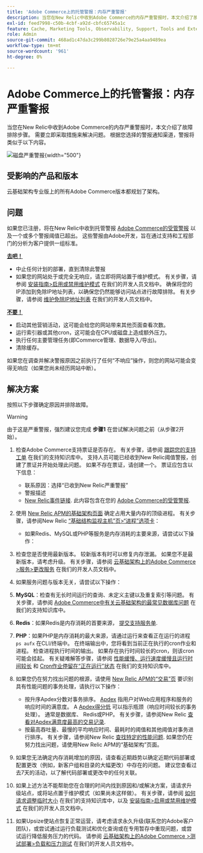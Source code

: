 ```yaml
---
title: 'Adobe Commerce上的托管警报：内存严重警报'
description: 当您在New Relic中收到Adobe Commerce的内存严重警报时，本文介绍了故障排除步骤。 需要立即采取措施来解决问题。 根据您选择的警报通知渠道，警报将类似于以下内容。
exl-id: feed7998-c50b-4cbf-a92d-cbfc65745a1c
feature: Cache, Marketing Tools, Observability, Support, Tools and External Services
role: Admin
source-git-commit: 468ad1c47da3c299b8028726e79e25a4aa9489ea
workflow-type: tm+mt
source-wordcount: '961'
ht-degree: 0%

---
```


# Adobe Commerce上的托管警报：内存严重警报

当您在New Relic中收到Adobe Commerce的内存严重警报时，本文介绍了故障排除步骤。 需要立即采取措施来解决问题。 根据您选择的警报通知渠道，警报将类似于以下内容。

![磁盘严重警报](assets/memory-critical-magento-managed.png){width="500"}

## 受影响的产品和版本

云基础架构专业版上的所有Adobe Commerce版本都规划了架构。

## 问题

如果您已注册，将在New Relic中收到托管警报 [Adobe Commerce的受管警报](/help/support-tools/managed-alerts-for-adobe-commerce/managed-alerts-for-magento-commerce.md) 以及一个或多个警报阈值已超出。 这些警报由Adobe开发，旨在通过支持和工程部门的分析为客户提供一组标准。

<u> **去吧！** </u>

* 中止任何计划的部署，直到清除此警报
* 如果您的网站处于或完全无响应，请立即将网站置于维护模式。 有关步骤，请参阅 [安装指南>启用或禁用维护模式](https://devdocs.magento.com/guides/v2.4/install-gde/install/cli/install-cli-subcommands-maint.html?itm_source=devdocs&amp;itm_medium=search_page&amp;itm_campaign=federated_search&amp;itm_term=mainten) 在我们的开发人员文档中。 确保将您的IP添加到免除IP地址列表，以确保您仍然能够访问站点进行故障排除。 有关步骤，请参阅 [维护免除IP地址列表](https://devdocs.magento.com/guides/v2.4/install-gde/install/cli/install-cli-subcommands-maint.html?itm_source=devdocs&amp;itm_medium=search_page&amp;itm_campaign=federated_search&amp;itm_term=mainten#instgde-cli-maint-exempt) 在我们的开发人员文档中。

<u>**不要！**</u>

* 启动其他营销活动，这可能会给您的网站带来其他页面查看次数。
* 运行索引器或其他cron，这可能会在CPU或磁盘上造成额外压力。
* 执行任何主要管理任务(即Commerce管理、数据导入/导出)。
* 清除缓存。

如果您在调查并解决警报原因之前执行了任何“不响应”操作，则您的网站可能会变得无响应（如果您尚未经历网站中断）。

## 解决方案

按照以下步骤确定原因并排除故障。

>[!WARNING]
>
>由于这是严重警报，强烈建议您完成 **步骤1** 在尝试解决问题之前（从步骤2开始）。

1. 检查Adobe Commerce支持票证是否存在。 有关步骤，请参阅 [跟踪您的支持工单](/help/help-center-guide/help-center/magento-help-center-user-guide.md#track-tickets) 在我们的支持知识库中。 支持人员可能已经收到New Relic阈值警报，创建了票证并开始处理此问题。 如果不存在票证，请创建一个。 票证应包含以下信息：
   * 联系原因：选择“已收到New Relic严重警报”
   * 警报描述
   * [New Relic事件链接](https://docs.newrelic.com/docs/alerts-applied-intelligence/new-relic-alerts/alert-incidents/view-violation-event-details-incidents). 此内容包含在您的 [Adobe Commerce的受管警报](/help/support-tools/managed-alerts-for-adobe-commerce/managed-alerts-for-magento-commerce.md).

1. 使用 [New Relic APM的基础架构页面](https://docs.newrelic.com/docs/infrastructure/infrastructure-ui-pages/infra-hosts-ui-page/) 确定占用大量内存的顶级进程。 有关步骤，请参阅New Relic [“基础结构监视主机”页>“进程”选项卡](https://docs.newrelic.com/docs/infrastructure/infrastructure-ui-pages/infra-hosts-ui-page/#processes)：
   * 如果Redis、MySQL或PHP等服务是内存消耗的主要来源，请尝试以下操作：
1. 检查您是否使用最新版本。 较新版本有时可以修复内存泄漏。 如果您不是最新版本，请考虑升级。 有关步骤，请参阅 [云基础架构上的Adobe Commerce >服务>更改服务](https://experienceleague.adobe.com/docs/commerce-cloud-service/user-guide/configure/service/services-yaml.html) 在我们的开发人员文档中。
1. 如果服务问题与版本无关，请尝试以下操作：
1. **MySQL**：检查有无长时间运行的查询、未定义主键以及重复索引等问题。 有关步骤，请参阅 [Adobe Commerce中有关云基础架构的最常见数据库问题](https://experienceleague.adobe.com/docs/commerce-operations/implementation-playbook/best-practices/maintenance/resolve-database-performance-issues.html) 在我们的支持知识库中。
1. **Redis**：如果Redis是内存消耗的首要来源， [提交支持服务单](/help/help-center-guide/help-center/magento-help-center-user-guide.md#submit-ticket).
1. **PHP**：如果PHP是内存消耗的最大来源，请通过运行来查看正在运行的进程 `ps aufx` 在CLI/终端中。 在终端输出中，您将看到当前正在执行的cron作业和进程。 检查进程执行时间的输出。 如果存在执行时间较长的cron，则该cron可能会挂起。 有关疑难解答步骤，请参阅 [性能缓慢、运行速度缓慢且运行时间较长](/help/troubleshooting/miscellaneous/slow-performance-slow-and-long-running-crons.md) 和 [Cron作业停留在“正在运行”状态](https://support.magento.com/hc/en-us/articles/360033099451) 在我们的支持知识库中。
1. 如果您仍在努力找出问题的根源，请使用 [New Relic APM的“交易”页](https://docs.newrelic.com/docs/apm/applications-menu/monitoring/transactions-page-find-specific-performance-problems) 要识别具有性能问题的事务处理，请执行以下操作：
   * 按升序Apdex分数对事务排序。 [Apdex](https://docs.newrelic.com/docs/apm/new-relic-apm/apdex/apdex-measure-user-satisfaction) 指用户对Web应用程序和服务的响应时间的满意度。 A [Apdex得分低](/help/support-tools/managed-alerts-for-adobe-commerce/managed-alerts-for-magento-commerce-apdex-warning-alert.md) 可以指示瓶颈（响应时间较长的事务处理）。 通常是数据库、 Redis或PHP。 有关步骤，请参阅New Relic [查看对Apdex满意度最高的交易记录](https://docs.newrelic.com/docs/apm/new-relic-apm/apdex/view-your-apdex-score#apdex-dissat).
   * 按最高吞吐量、最慢的平均响应时间、最耗时的阈值和其他阈值对事务进行排序。 有关步骤，请参阅New Relic [查找特定的性能问题](https://docs.newrelic.com/docs/apm/applications-menu/monitoring/transactions-page-find-specific-performance-problems). 如果您仍在努力找出问题，请使用New Relic APM的“基础架构”页面。
1. 如果您无法确定内存消耗增加的原因，请查看近期趋势以确定近期代码部署或配置更改（例如，新客户组和目录的大幅更改）中存在的问题。 建议您查看过去7天的活动，以了解代码部署或更改中的任何关联。
1. 如果上述方法不能帮助您在合理的时间内找到原因和/或解决方案，请请求升级站点，或将站点置于维护模式（如果尚未这样做）。 有关步骤，请参阅 [如何请求调整临时大小](/help/how-to/general/how-to-request-temporary-magento-upsize.md) 在我们的支持知识库中，以及 [安装指南>启用或禁用维护模式](https://devdocs.magento.com/guides/v2.4/install-gde/install/cli/install-cli-subcommands-maint.html?itm_source=devdocs&amp;itm_medium=search_page&amp;itm_campaign=federated_search&amp;itm_term=mainten) 在我们的开发人员文档中。
1. 如果Upsize使站点恢复正常运营，请考虑请求永久升级(联系您的Adobe客户团队)，或尝试通过运行负载测试和优化查询或在专用暂存中重现问题，或尝试运行降低服务压力的代码。 请参阅 [云基础架构上的Adobe Commerce >测试部署>负载和压力测试](https://devdocs.magento.com/cloud/live/stage-prod-test.html#loadtest) 在我们的开发人员文档中。
